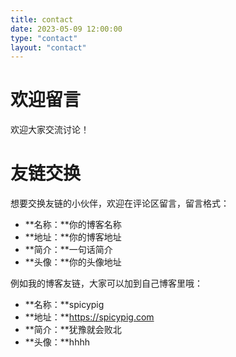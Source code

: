 ```yaml
---
title: contact
date: 2023-05-09 12:00:00
type: "contact"
layout: "contact"
---
```


# 欢迎留言

欢迎大家交流讨论！


# 友链交换

想要交换友链的小伙伴，欢迎在评论区留言，留言格式：

* **名称：**你的博客名称
* **地址：**你的博客地址
* **简介：**一句话简介
* **头像：**你的头像地址

例如我的博客友链，大家可以加到自己博客里哦：

* **名称：**spicypig
* **地址：**https://spicypig.com
* **简介：**犹豫就会败北
* **头像：**hhhh

